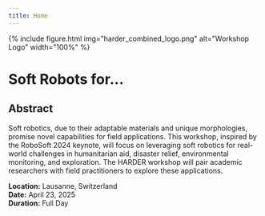 ```yaml
---
title: Home
---
```


{% include figure.html img="harder_combined_logo.png" alt="Workshop Logo" width="100%" %}

<div id="typewriter">
  <h1>Soft Robots for...</h1>
  <i><h2 id="line" class="line"></h2></i>
</div>

<script>
  const lines = [
    "Humanitarian Assistance",
    "Reconnaissance",
    "Disasters",
    "Exploration",
    "Recovery"
  ];
  let lineIndex = 0;
  let charIndex = 0;
  const typingSpeed = 100;   // Typing speed in ms
  const delayBetweenLines = 1500; // Delay before switching to next line

  function typeLine() {
    const lineElement = document.getElementById("line");
    lineElement.innerHTML = `${lines[lineIndex].slice(0, charIndex + 1)}`;

    if (charIndex < lines[lineIndex].length) {
      charIndex++;
      setTimeout(typeLine, typingSpeed);
    } else {
      setTimeout(() => {
        charIndex = 0;
        lineIndex = (lineIndex + 1) % lines.length;
        lineElement.innerHTML = "<br>";
        setTimeout(typeLine, typingSpeed);
      }, delayBetweenLines);
    }
  }

  typeLine();
</script>


## Abstract

Soft robotics, due to their adaptable materials and unique morphologies, promise novel capabilities for field applications. This workshop, inspired by the RoboSoft 2024 keynote, will focus on leveraging soft robotics for real-world challenges in humanitarian aid, disaster relief, environmental monitoring, and exploration. The HARDER workshop will pair academic researchers with field practitioners to explore these applications.

**Location:** Lausanne, Switzerland  
**Date:** April 23, 2025  
**Duration:** Full Day

